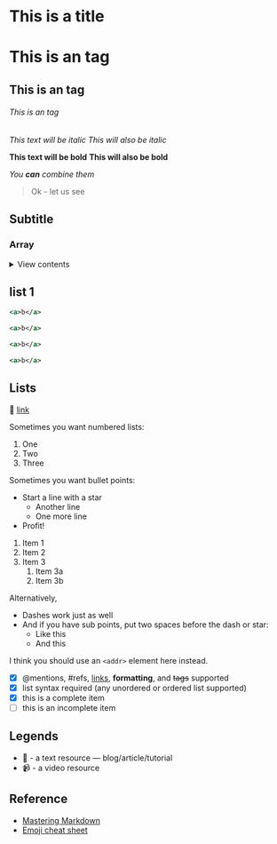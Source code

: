 # This is a title

# This is an tag
## This is an tag
###### This is an tag

*This text will be italic*
_This will also be italic_

**This text will be bold**
__This will also be bold__

_You **can** combine them_



> Ok - let us see

## Subtitle

### Array

<details>
<summary>View contents</summary>
  
* [list 1](#list-1)
* list 2

* [Lists](#lists)
</details>

## list 1

``` xml
<a>b</a>
```

``` xml
<a>b</a>
```


``` xml
<a>b</a>
```


``` xml
<a>b</a>
```




## Lists

:memo: [link](https://google.com)

Sometimes you want numbered lists:

1. One
2. Two
3. Three

Sometimes you want bullet points:

* Start a line with a star
  * Another line
  * One more line
* Profit!

1. Item 1
1. Item 2
1. Item 3
   1. Item 3a
   1. Item 3b

Alternatively,

- Dashes work just as well
- And if you have sub points, put two spaces before the dash or star:
  - Like this
  - And this

I think you should use an
`<addr>` element here instead.

- [x] @mentions, #refs, [links](), **formatting**, and <del>tags</del> supported
- [x] list syntax required (any unordered or ordered list supported)
- [x] this is a complete item
- [ ] this is an incomplete item

## Legends

* :memo: - a text resource — blog/article/tutorial
* :video_camera: - a video resource 

## Reference

* [Mastering Markdown](https://guides.github.com/features/mastering-markdown/)
* [Emoji cheat sheet](https://www.webpagefx.com/tools/emoji-cheat-sheet/)
